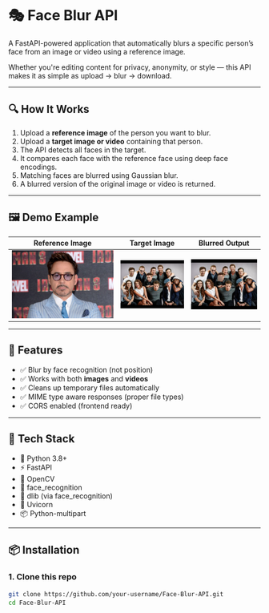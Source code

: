 # 🎭 Face Blur API

A FastAPI-powered application that automatically blurs a specific person’s face from an image or video using a reference image.

Whether you're editing content for privacy, anonymity, or style — this API makes it as simple as upload → blur → download.

---

## 🔍 How It Works

1. Upload a **reference image** of the person you want to blur.
2. Upload a **target image or video** containing that person.
3. The API detects all faces in the target.
4. It compares each face with the reference face using deep face encodings.
5. Matching faces are blurred using Gaussian blur.
6. A blurred version of the original image or video is returned.

---

## 🖼️ Demo Example

| Reference Image | Target Image | Blurred Output |
|------------------|----------------------|------------------|
| ![Reference](./rd.jpg) | ![Target](./sddefault.jpg) | ![Blurred](./blurred_output.jpeg) |

---

## 🚀 Features

- ✅ Blur by face recognition (not position)
- ✅ Works with both **images** and **videos**
- ✅ Cleans up temporary files automatically
- ✅ MIME type aware responses (proper file types)
- ✅ CORS enabled (frontend ready)

---

## 🧰 Tech Stack

- 🐍 Python 3.8+
- ⚡ FastAPI
- 🎥 OpenCV
- 👤 face_recognition
- 🧠 dlib (via face_recognition)
- 📄 Uvicorn
- 📦 Python-multipart

---

## 📦 Installation

### 1. Clone this repo

```bash
git clone https://github.com/your-username/Face-Blur-API.git
cd Face-Blur-API
